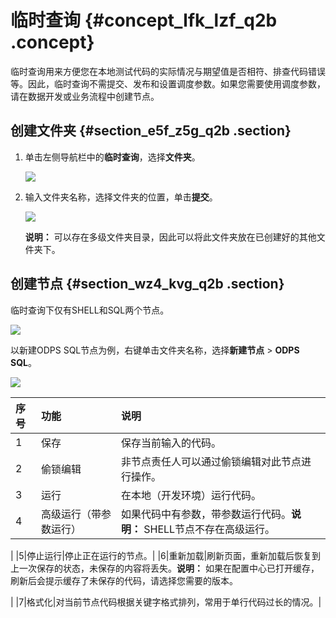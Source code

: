 # 临时查询 {#concept_lfk_lzf_q2b .concept}

临时查询用来方便您在本地测试代码的实际情况与期望值是否相符、排查代码错误等。因此，临时查询不需提交、发布和设置调度参数。如果您需要使用调度参数，请在数据开发或业务流程中创建节点。

## 创建文件夹 {#section_e5f_z5g_q2b .section}

1.  单击左侧导航栏中的**临时查询**，选择**文件夹**。

    ![](http://static-aliyun-doc.oss-cn-hangzhou.aliyuncs.com/assets/img/16313/15427070607948_zh-CN.png)

2.  输入文件夹名称，选择文件夹的位置，单击**提交**。

    ![](http://static-aliyun-doc.oss-cn-hangzhou.aliyuncs.com/assets/img/16313/15427070607949_zh-CN.png)

    **说明：** 可以存在多级文件夹目录，因此可以将此文件夹放在已创建好的其他文件夹下。


## 创建节点 {#section_wz4_kvg_q2b .section}

临时查询下仅有SHELL和SQL两个节点。

![](http://static-aliyun-doc.oss-cn-hangzhou.aliyuncs.com/assets/img/16313/15427070607950_zh-CN.png)

以新建ODPS SQL节点为例，右键单击文件夹名称，选择**新建节点** \> **ODPS SQL**。

![](http://static-aliyun-doc.oss-cn-hangzhou.aliyuncs.com/assets/img/16313/15427070607951_zh-CN.png)

|序号|功能|说明|
|:-|:-|:-|
|1|保存|保存当前输入的代码。|
|2|偷锁编辑|非节点责任人可以通过偷锁编辑对此节点进行操作。|
|3|运行|在本地（开发环境）运行代码。|
|4|高级运行（带参数运行）|如果代码中有参数，带参数运行代码。**说明：** SHELL节点不存在高级运行。

|
|5|停止运行|停止正在运行的节点。|
|6|重新加载|刷新页面，重新加载后恢复到上一次保存的状态，未保存的内容将丢失。**说明：** 如果在配置中心已打开缓存，刷新后会提示缓存了未保存的代码，请选择您需要的版本。

|
|7|格式化|对当前节点代码根据关键字格式排列，常用于单行代码过长的情况。|


